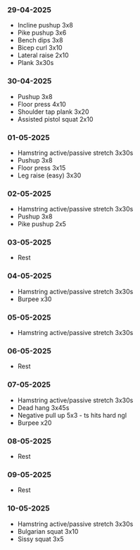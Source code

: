 ### 29-04-2025
- Incline pushup 3x8
- Pike pushup 3x6
- Bench dips 3x8
- Bicep curl 3x10
- Lateral raise 2x10
- Plank 3x30s
### 30-04-2025
- Pushup 3x8
- Floor press 4x10
- Shoulder tap plank 3x20
- Assisted pistol squat 2x10
### 01-05-2025
- Hamstring active/passive stretch 3x30s
- Pushup 3x8
- Floor press 3x15
- Leg raise (easy) 3x30
### 02-05-2025
- Hamstring active/passive stretch 3x30s
- Pushup 3x8
- Pike pushup 2x5
### 03-05-2025
- Rest
### 04-05-2025
- Hamstring active/passive stretch 3x30s
- Burpee x30
### 05-05-2025
- Hamstring active/passive stretch 3x30s
### 06-05-2025
- Rest
### 07-05-2025
- Hamstring active/passive stretch 3x30s
- Dead hang 3x45s
- Negative pull up 5x3 - ts hits hard ngl
- Burpee x20
### 08-05-2025
- Rest
### 09-05-2025
- Rest
### 10-05-2025
- Hamstring active/passive stretch 3x30s
- Bulgarian squat 3x10
- Sissy squat 3x5